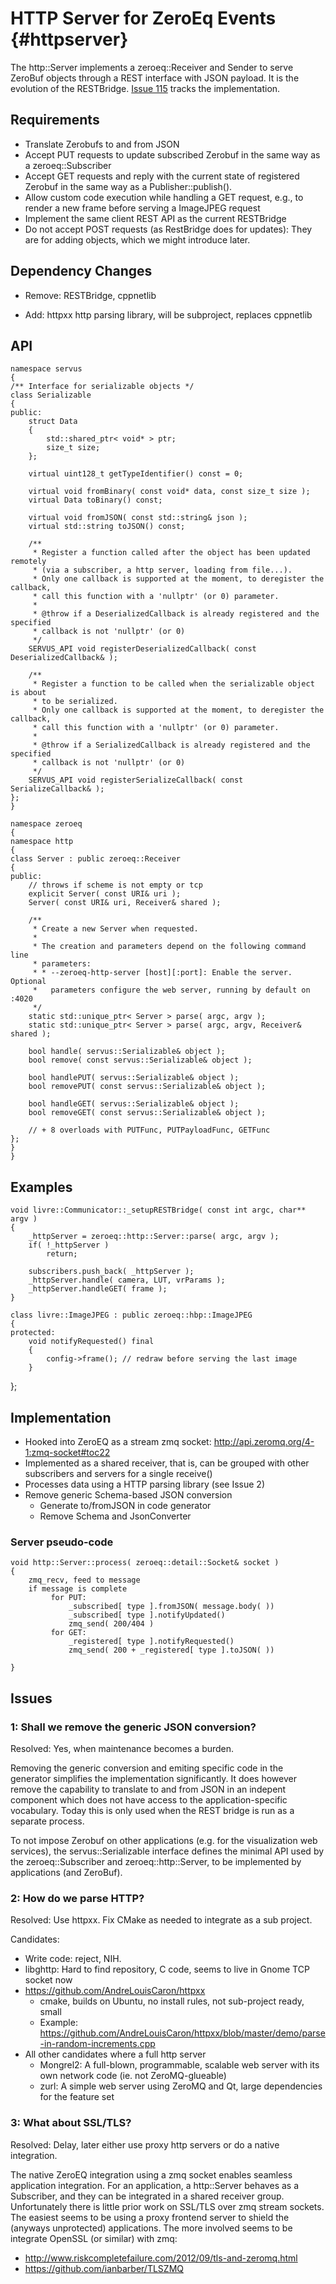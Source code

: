 HTTP Server for ZeroEq Events {#httpserver}
============

The http::Server implements a zeroeq::Receiver and Sender to serve ZeroBuf
objects through a REST interface with JSON payload. It is the evolution
of the RESTBridge. [Issue 115](https://github.com/HBPVIS/ZeroEQ/issues/115)
tracks the implementation.


## Requirements

* Translate Zerobufs to and from JSON
* Accept PUT requests to update subscribed Zerobuf in the same
  way as a zeroeq::Subscriber
* Accept GET requests and reply with the current state of registered
  Zerobuf in the same way as a Publisher::publish().
* Allow custom code execution while handling a GET request, e.g., to
  render a new frame before serving a ImageJPEG request
* Implement the same client REST API as the current RESTBridge
* Do not accept POST requests (as RestBridge does for updates): They are
  for adding objects, which we might introduce later.

## Dependency Changes

* Remove: RESTBridge, cppnetlib
+ Add: httpxx http parsing library, will be subproject, replaces cppnetlib

## API

    namespace servus
    {
    /** Interface for serializable objects */
    class Serializable
    {
    public:
        struct Data
        {
            std::shared_ptr< void* > ptr;
            size_t size;
        };

        virtual uint128_t getTypeIdentifier() const = 0;

        virtual void fromBinary( const void* data, const size_t size );
        virtual Data toBinary() const;

        virtual void fromJSON( const std::string& json );
        virtual std::string toJSON() const;

        /**
         * Register a function called after the object has been updated remotely
         * (via a subscriber, a http server, loading from file...).
         * Only one callback is supported at the moment, to deregister the callback,
         * call this function with a 'nullptr' (or 0) parameter.
         *
         * @throw if a DeserializedCallback is already registered and the specified
         * callback is not 'nullptr' (or 0)
         */
        SERVUS_API void registerDeserializedCallback( const DeserializedCallback& );

        /**
         * Register a function to be called when the serializable object is about
         * to be serialized.
         * Only one callback is supported at the moment, to deregister the callback,
         * call this function with a 'nullptr' (or 0) parameter.
         *
         * @throw if a SerializedCallback is already registered and the specified
         * callback is not 'nullptr' (or 0)
         */
        SERVUS_API void registerSerializeCallback( const SerializeCallback& );
    };
    }

    namespace zeroeq
    {
    namespace http
    {
    class Server : public zeroeq::Receiver
    {
    public:
        // throws if scheme is not empty or tcp
        explicit Server( const URI& uri );
        Server( const URI& uri, Receiver& shared );

        /**
         * Create a new Server when requested.
         *
         * The creation and parameters depend on the following command line
         * parameters:
         * * --zeroeq-http-server [host][:port]: Enable the server. Optional
         *   parameters configure the web server, running by default on :4020
         */
        static std::unique_ptr< Server > parse( argc, argv );
        static std::unique_ptr< Server > parse( argc, argv, Receiver& shared );

        bool handle( servus::Serializable& object );
        bool remove( const servus::Serializable& object );

        bool handlePUT( servus::Serializable& object );
        bool removePUT( const servus::Serializable& object );

        bool handleGET( servus::Serializable& object );
        bool removeGET( const servus::Serializable& object );

        // + 8 overloads with PUTFunc, PUTPayloadFunc, GETFunc
    };
    }
    }

## Examples

    void livre::Communicator::_setupRESTBridge( const int argc, char** argv )
    {
        _httpServer = zeroeq::http::Server::parse( argc, argv );
        if( !_httpServer )
            return;

        subscribers.push_back( _httpServer );
        _httpServer.handle( camera, LUT, vrParams );
        _httpServer.handleGET( frame );
    }

    class livre::ImageJPEG : public zeroeq::hbp::ImageJPEG
    {
    protected:
        void notifyRequested() final
        {
            config->frame(); // redraw before serving the last image
        }
   };

## Implementation

* Hooked into ZeroEQ as a stream zmq socket:
  http://api.zeromq.org/4-1:zmq-socket#toc22
* Implemented as a shared receiver, that is, can be grouped with other
  subscribers and servers for a single receive()
* Processes data using a HTTP parsing library (see Issue 2)
* Remove generic Schema-based JSON conversion
  * Generate to/fromJSON in code generator
  * Remove Schema and JsonConverter

### Server pseudo-code
    void http::Server::process( zeroeq::detail::Socket& socket )
    {
        zmq_recv, feed to message
        if message is complete
             for PUT:
                 _subscribed[ type ].fromJSON( message.body( ))
                 _subscribed[ type ].notifyUpdated()
                 zmq_send( 200/404 )
             for GET:
                 _registered[ type ].notifyRequested()
                 zmq_send( 200 + _registered[ type ].toJSON( ))

    }

## Issues

### 1: Shall we remove the generic JSON conversion?

Resolved: Yes, when maintenance becomes a burden.

Removing the generic conversion and emiting specific code in the
generator simplifies the implementation significantly. It does however
remove the capability to translate to and from JSON in an indepent
component which does not have access to the application-specific
vocabulary. Today this is only used when the REST bridge is run as a
separate process.

To not impose Zerobuf on other applications (e.g. for the visualization
web services), the servus::Serializable interface defines the minimal API used
by the zeroeq::Subscriber and zeroeq::http::Server, to be implemented by
applications (and ZeroBuf).

### 2: How do we parse HTTP?

Resolved: Use httpxx. Fix CMake as needed to integrate as a sub project.

Candidates:
* Write code: reject, NIH.
* libghttp: Hard to find repository, C code, seems to live in Gnome TCP
  socket now
* https://github.com/AndreLouisCaron/httpxx
  * cmake, builds on Ubuntu, no install rules, not sub-project ready, small
  * Example: https://github.com/AndreLouisCaron/httpxx/blob/master/demo/parse-in-random-increments.cpp
* All other candidates where a full http server
  * Mongrel2: A full-blown, programmable, scalable web server with its
    own network code (ie. not ZeroMQ-glueable)
  * zurl: A simple web server using ZeroMQ and Qt, large dependencies for
    the feature set

### 3: What about SSL/TLS?

Resolved: Delay, later either use proxy http servers or do a native
integration.

The native ZeroEQ integration using a zmq socket enables seamless
application integration. For an application, a http::Server behaves as a
Subscriber, and they can be integrated in a shared receiver
group. Unfortunately there is little prior work on SSL/TLS over zmq
stream sockets. The easiest seems to be using a proxy frontend server to
shield the (anyways unprotected) applications. The more involved seems
to be integrate OpenSSL (or similar) with zmq:

* http://www.riskcompletefailure.com/2012/09/tls-and-zeromq.html
* https://github.com/ianbarber/TLSZMQ
